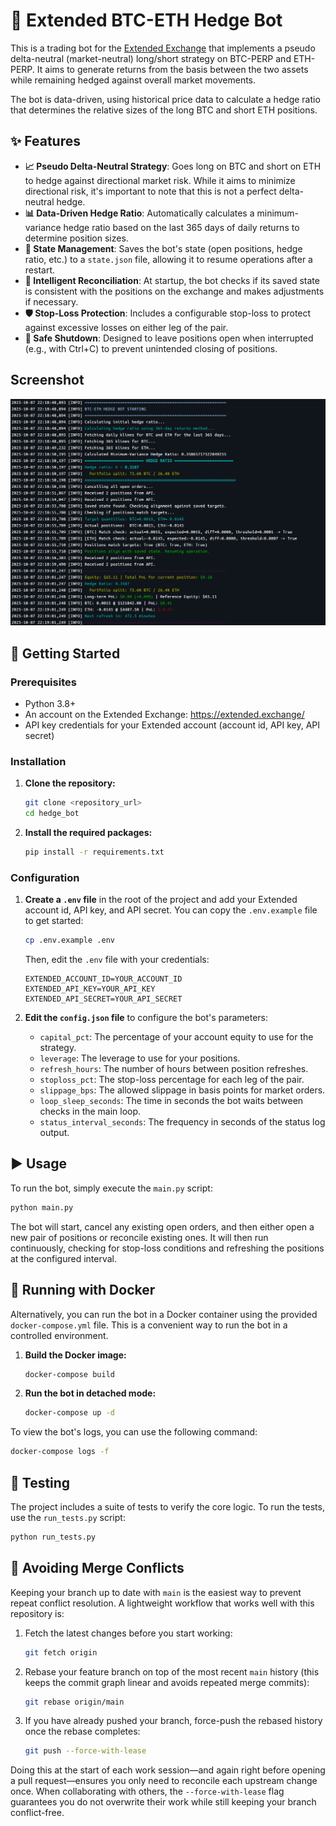 # 🤖 Extended BTC-ETH Hedge Bot

This is a trading bot for the [Extended Exchange](https://extended.exchange/) that implements a pseudo delta-neutral (market-neutral) long/short strategy on BTC-PERP and ETH-PERP. It aims to generate returns from the basis between the two assets while remaining hedged against overall market movements.

The bot is data-driven, using historical price data to calculate a hedge ratio that determines the relative sizes of the long BTC and short ETH positions.

## ✨ Features

- **📈 Pseudo Delta-Neutral Strategy**: Goes long on BTC and short on ETH to hedge against directional market risk. While it aims to minimize directional risk, it's important to note that this is not a perfect delta-neutral hedge.
- **📊 Data-Driven Hedge Ratio**: Automatically calculates a minimum-variance hedge ratio based on the last 365 days of daily returns to determine position sizes.
- **💾 State Management**: Saves the bot's state (open positions, hedge ratio, etc.) to a `state.json` file, allowing it to resume operations after a restart.
- **🧠 Intelligent Reconciliation**: At startup, the bot checks if its saved state is consistent with the positions on the exchange and makes adjustments if necessary.
- **🛡️ Stop-Loss Protection**: Includes a configurable stop-loss to protect against excessive losses on either leg of the pair.
- **🔌 Safe Shutdown**: Designed to leave positions open when interrupted (e.g., with Ctrl+C) to prevent unintended closing of positions.

## Screenshot

![Bot in action](screen.png)

## 🚀 Getting Started

### Prerequisites

- Python 3.8+
- An account on the Extended Exchange: https://extended.exchange/
- API key credentials for your Extended account (account id, API key, API secret)

### Installation

1.  **Clone the repository:**
    ```bash
    git clone <repository_url>
    cd hedge_bot
    ```

2.  **Install the required packages:**
    ```bash
    pip install -r requirements.txt
    ```

### Configuration

1.  **Create a `.env` file** in the root of the project and add your Extended account id, API key, and API secret. You can copy the `.env.example` file to get started:
    ```bash
    cp .env.example .env
    ```
    Then, edit the `.env` file with your credentials:
    ```env
    EXTENDED_ACCOUNT_ID=YOUR_ACCOUNT_ID
    EXTENDED_API_KEY=YOUR_API_KEY
    EXTENDED_API_SECRET=YOUR_API_SECRET
    ```

2.  **Edit the `config.json` file** to configure the bot's parameters:
    - `capital_pct`: The percentage of your account equity to use for the strategy.
    - `leverage`: The leverage to use for your positions.
    - `refresh_hours`: The number of hours between position refreshes.
    - `stoploss_pct`: The stop-loss percentage for each leg of the pair.
    - `slippage_bps`: The allowed slippage in basis points for market orders.
    - `loop_sleep_seconds`: The time in seconds the bot waits between checks in the main loop.
    - `status_interval_seconds`: The frequency in seconds of the status log output.

## ▶️ Usage

To run the bot, simply execute the `main.py` script:

```bash
python main.py
```

The bot will start, cancel any existing open orders, and then either open a new pair of positions or reconcile existing ones. It will then run continuously, checking for stop-loss conditions and refreshing the positions at the configured interval.

## 🐳 Running with Docker

Alternatively, you can run the bot in a Docker container using the provided `docker-compose.yml` file. This is a convenient way to run the bot in a controlled environment.

1.  **Build the Docker image:**
    ```bash
    docker-compose build
    ```

2.  **Run the bot in detached mode:**
    ```bash
    docker-compose up -d
    ```

To view the bot's logs, you can use the following command:
```bash
docker-compose logs -f
```

## 🧪 Testing

The project includes a suite of tests to verify the core logic. To run the tests, use the `run_tests.py` script:

```bash
python run_tests.py
```

## 🔄 Avoiding Merge Conflicts

Keeping your branch up to date with `main` is the easiest way to prevent repeat conflict resolution. A lightweight workflow that
works well with this repository is:

1. Fetch the latest changes before you start working:
   ```bash
   git fetch origin
   ```
2. Rebase your feature branch on top of the most recent `main` history (this keeps the commit graph linear and avoids repeated
   merge commits):
   ```bash
   git rebase origin/main
   ```
3. If you have already pushed your branch, force-push the rebased history once the rebase completes:
   ```bash
   git push --force-with-lease
   ```

Doing this at the start of each work session—and again right before opening a pull request—ensures you only need to reconcile
each upstream change once. When collaborating with others, the `--force-with-lease` flag guarantees you do not overwrite their
work while still keeping your branch conflict-free.
